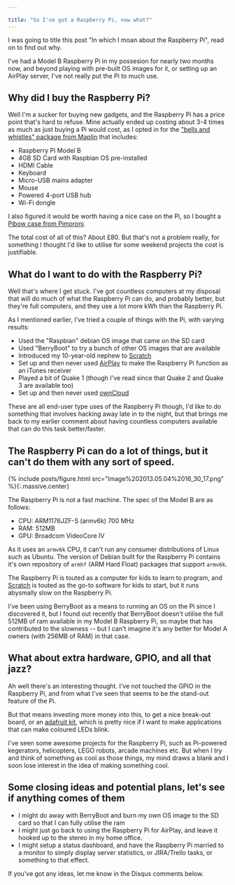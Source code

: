 ```yaml
---

title: "So I've got a Raspberry Pi, now what?"
---
```

I was going to title this post "In which I moan about the Raspberry Pi", read on to find out why.

I've had a Model B Raspberry Pi in my possesion for nearly two months now, and beyond playing with pre-built OS images for it, or setting up an AirPlay server, I've not really put the Pi to much use.

<!-- more -->

## Why did I buy the Raspberry Pi?
Well I'm a sucker for buying new gadgets, and the Raspberry Pi has a price point that's hard to refuse. Mine actually ended up costing about 3-4 times as much as just buying a Pi would cost, as I opted in for the ["bells and whistles" package from Maplin](http://maplin.co.uk/raspberry-piandreg-board-and-starter-kit-652805) that includes:

- Raspberry Pi Model B
- 4GB SD Card with Raspbian OS pre-installed
- HDMI Cable
- Keyboard
- Micro-USB mains adapter
- Mouse
- Powered 4-port USB hub
- Wi-Fi dongle

I also figured it would be worth having a nice case on the Pi, so I bought a [Pibow case from Pimoroni](http://shop.pimoroni.com/products/pibow).

The total cost of all of this? About £80. But that's not a problem really, for something I thought I'd like to utilise for some weekend projects the cost is justifiable.

## What do I want to do with the Raspberry Pi?
Well that's where I get stuck. I've got countless computers at my disposal that will do much of what the Raspberry Pi can do, and probably better, but they're full computers, and they use a lot more kWh than the Raspberry Pi.

As I mentioned earlier, I've tried a couple of things with the Pi, with varying results:

- Used the "Raspbian" debian OS image that came on the SD card
- Used "BerryBoot" to try a bunch of other OS images that are available
- Introduced my 10-year-old nephew to [Scratch](http://scratch.mit.edu/)
- Set up and then never used [AirPlay](http://lifehacker.com/5978594/turn-a-raspberry-pi-into-an-airplay-receiver-for-streaming-music-in-your-living-room) to make the Raspberry Pi function as an iTunes receiver
- Played a bit of Quake 1 (though I've read since that Quake 2 and Quake 3 are available too)
- Set up and then never used [ownCloud](http://owncloud.org/)

These are all end-user type uses of the Raspberry Pi though, I'd like to do something that involves hacking away late in to the night, but that brings me back to my earlier comment about having countless computers available that can do this task better/faster.

## The Raspberry Pi can do a lot of things, but it can't do them with any sort of speed.

{% include posts/figure.html src="Image%202013.05.04%2016_30_17.png" %}{:.massive.center}

The Raspberry Pi is not a fast machine. The spec of the Model B are as follows:
- CPU: ARM1176JZF-S (armv6k) 700 MHz
- RAM: 512MB
- GPU: Broadcom VideoCore IV

As it uses an `armv6k` CPU, it can't run any consumer distributions of Linux such as Ubuntu. The version of Debian built for the Raspberry Pi contains it's own repository of `armhf` (ARM Hard Float) packages that support `armv6k`.

The Raspberry Pi is touted as a computer for kids to learn to program, and [Scratch](http://scratch.mit.edu) is touted as the go-to software for kids to start, but it runs abysmally slow on the Raspberry Pi.

I've been using BerryBoot as a means to running an OS on the Pi since I discovered it, but I found out recently that BerryBoot doesn't utilise the full 512MB of ram available in my Model B Raspberry Pi, so maybe that has contributed to the slowness -- but I can't imagine it's any better for Model A owners (with 256MB of RAM) in that case.

## What about extra hardware, GPIO, and all that jazz?
Ah well there's an interesting thought. I've not touched the GPIO in the Raspberry Pi, and from what I've seen that seems to be the stand-out feature of the Pi.

But that means investing more money into this, to get a nice break-out board, or an [adafruit kit](http://www.adafruit.com/category/105), which is pretty nice if I want to make applications that can make coloured LEDs blink.

I've seen some awesome projects for the Raspberry Pi, such as Pi-powered kegerators, helicopters, LEGO robots, arcade machines etc. But when I try and think of something as cool as those things, my mind draws a blank and I soon lose interest in the idea of making something cool.

## Some closing ideas and potential plans, let's see if anything comes of them
- I might do away with BerryBoot and burn my own OS image to the SD card so that I can fully utilise the ram
- I might just go back to using the Raspberry Pi for AirPlay, and leave it hooked up to the stereo in my home office.
- I might setup a status dashboard, and have the Raspberry Pi married to a monitor to simply display server statistics, or JIRA/Trello tasks, or something to that effect.

If you've got any ideas, let me know in the Disqus comments below.
